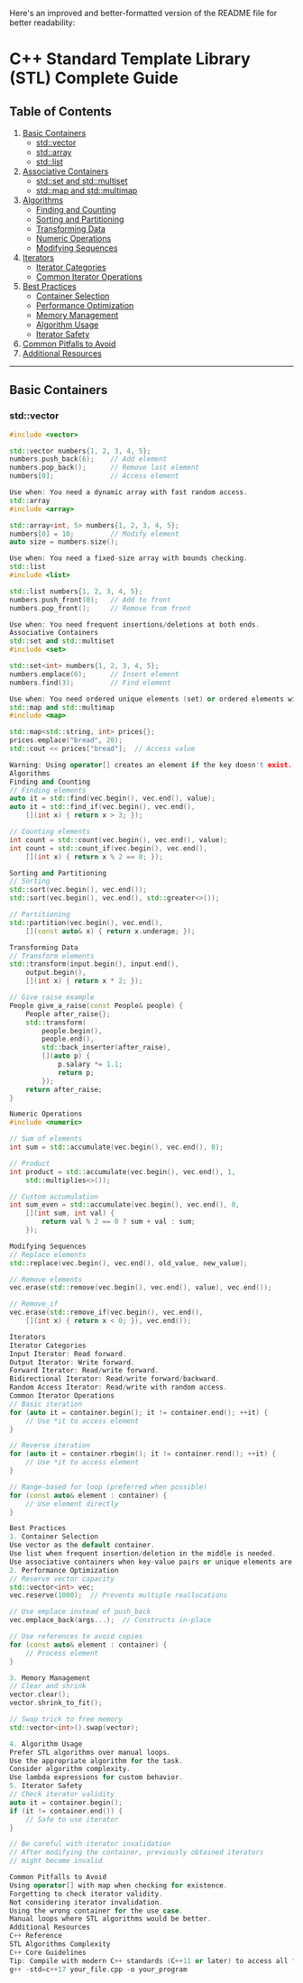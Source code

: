 Here's an improved and better-formatted version of the README file for better readability:
# C++ Standard Template Library (STL) Complete Guide

## Table of Contents
1. [Basic Containers](#basic-containers)
   - [std::vector](#stdvector)
   - [std::array](#stdarray)
   - [std::list](#stdlist)
2. [Associative Containers](#associative-containers)
   - [std::set and std::multiset](#stdset-and-stdmultiset)
   - [std::map and std::multimap](#stdmap-and-stdmultimap)
3. [Algorithms](#algorithms)
   - [Finding and Counting](#finding-and-counting)
   - [Sorting and Partitioning](#sorting-and-partitioning)
   - [Transforming Data](#transforming-data)
   - [Numeric Operations](#numeric-operations)
   - [Modifying Sequences](#modifying-sequences)
4. [Iterators](#iterators)
   - [Iterator Categories](#iterator-categories)
   - [Common Iterator Operations](#common-iterator-operations)
5. [Best Practices](#best-practices)
   - [Container Selection](#1-container-selection)
   - [Performance Optimization](#2-performance-optimization)
   - [Memory Management](#3-memory-management)
   - [Algorithm Usage](#4-algorithm-usage)
   - [Iterator Safety](#5-iterator-safety)
6. [Common Pitfalls to Avoid](#common-pitfalls-to-avoid)
7. [Additional Resources](#additional-resources)

---

## Basic Containers

### std::vector
```cpp
#include <vector>

std::vector numbers{1, 2, 3, 4, 5};
numbers.push_back(6);    // Add element
numbers.pop_back();      // Remove last element
numbers[0];              // Access element

Use when: You need a dynamic array with fast random access.
std::array
#include <array>

std::array<int, 5> numbers{1, 2, 3, 4, 5};
numbers[0] = 10;         // Modify element
auto size = numbers.size();

Use when: You need a fixed-size array with bounds checking.
std::list
#include <list>

std::list numbers{1, 2, 3, 4, 5};
numbers.push_front(0);   // Add to front
numbers.pop_front();     // Remove from front

Use when: You need frequent insertions/deletions at both ends.
Associative Containers
std::set and std::multiset
#include <set>

std::set<int> numbers{1, 2, 3, 4, 5};
numbers.emplace(6);      // Insert element
numbers.find(3);         // Find element

Use when: You need ordered unique elements (set) or ordered elements with duplicates (multiset).
std::map and std::multimap
#include <map>

std::map<std::string, int> prices{};
prices.emplace("bread", 20);
std::cout << prices["bread"];  // Access value

Warning: Using operator[] creates an element if the key doesn't exist.
Algorithms
Finding and Counting
// Finding elements
auto it = std::find(vec.begin(), vec.end(), value);
auto it = std::find_if(vec.begin(), vec.end(), 
    [](int x) { return x > 3; });

// Counting elements
int count = std::count(vec.begin(), vec.end(), value);
int count = std::count_if(vec.begin(), vec.end(),
    [](int x) { return x % 2 == 0; });

Sorting and Partitioning
// Sorting
std::sort(vec.begin(), vec.end());
std::sort(vec.begin(), vec.end(), std::greater<>());

// Partitioning
std::partition(vec.begin(), vec.end(),
    [](const auto& x) { return x.underage; });

Transforming Data
// Transform elements
std::transform(input.begin(), input.end(),
    output.begin(),
    [](int x) { return x * 2; });

// Give raise example
People give_a_raise(const People& people) {
    People after_raise{};
    std::transform(
        people.begin(),
        people.end(),
        std::back_inserter(after_raise),
        [](auto p) { 
            p.salary *= 1.1; 
            return p; 
        });
    return after_raise;
}

Numeric Operations
#include <numeric>

// Sum of elements
int sum = std::accumulate(vec.begin(), vec.end(), 0);

// Product
int product = std::accumulate(vec.begin(), vec.end(), 1,
    std::multiplies<>());

// Custom accumulation
int sum_even = std::accumulate(vec.begin(), vec.end(), 0,
    [](int sum, int val) {
        return val % 2 == 0 ? sum + val : sum;
    });

Modifying Sequences
// Replace elements
std::replace(vec.begin(), vec.end(), old_value, new_value);

// Remove elements
vec.erase(std::remove(vec.begin(), vec.end(), value), vec.end());

// Remove_if
vec.erase(std::remove_if(vec.begin(), vec.end(),
    [](int x) { return x < 0; }), vec.end());

Iterators
Iterator Categories
Input Iterator: Read forward.
Output Iterator: Write forward.
Forward Iterator: Read/write forward.
Bidirectional Iterator: Read/write forward/backward.
Random Access Iterator: Read/write with random access.
Common Iterator Operations
// Basic iteration
for (auto it = container.begin(); it != container.end(); ++it) {
    // Use *it to access element
}

// Reverse iteration
for (auto it = container.rbegin(); it != container.rend(); ++it) {
    // Use *it to access element
}

// Range-based for loop (preferred when possible)
for (const auto& element : container) {
    // Use element directly
}

Best Practices
1. Container Selection
Use vector as the default container.
Use list when frequent insertion/deletion in the middle is needed.
Use associative containers when key-value pairs or unique elements are needed.
2. Performance Optimization
// Reserve vector capacity
std::vector<int> vec;
vec.reserve(1000);  // Prevents multiple reallocations

// Use emplace instead of push_back
vec.emplace_back(args...);  // Constructs in-place

// Use references to avoid copies
for (const auto& element : container) {
    // Process element
}

3. Memory Management
// Clear and shrink
vector.clear();
vector.shrink_to_fit();

// Swap trick to free memory
std::vector<int>().swap(vector);

4. Algorithm Usage
Prefer STL algorithms over manual loops.
Use the appropriate algorithm for the task.
Consider algorithm complexity.
Use lambda expressions for custom behavior.
5. Iterator Safety
// Check iterator validity
auto it = container.begin();
if (it != container.end()) {
    // Safe to use iterator
}

// Be careful with iterator invalidation
// After modifying the container, previously obtained iterators
// might become invalid

Common Pitfalls to Avoid
Using operator[] with map when checking for existence.
Forgetting to check iterator validity.
Not considering iterator invalidation.
Using the wrong container for the use case.
Manual loops where STL algorithms would be better.
Additional Resources
C++ Reference
STL Algorithms Complexity
C++ Core Guidelines
Tip: Compile with modern C++ standards (C++11 or later) to access all features:
g++ -std=c++17 your_file.cpp -o your_program
